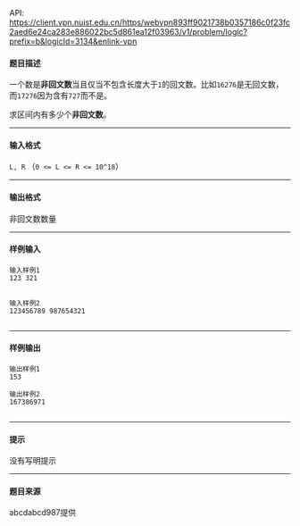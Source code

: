 API: https://client.vpn.nuist.edu.cn/https/webvpn893ff9021738b0357186c0f23fc2aed6e24ca283e886022bc5d861ea12f03963/v1/problem/logic?prefix=b&logicId=3134&enlink-vpn

#### 题目描述

一个数是**非回文数**当且仅当不包含长度大于`1`的回文数。比如`16276`是无回文数，而`17276`因为含有`727`而不是。

求区间内有多少个**非回文数**。

---

#### 输入格式

`L, R` （`0 <= L <= R <= 10^18`）

---

#### 输出格式

非回文数数量

---

#### 样例输入
```
输入样例1
123 321


输入样例2
123456789 987654321


```

---

#### 样例输出
```
输出样例1
153

输出样例2
167386971


```

---

#### 提示

没有写明提示

---

#### 题目来源

abcdabcd987提供